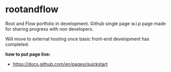 # rootandflow
Root and Flow portfolio in development. Github single page w.i.p page made for sharing progress with non developers.

Will move to external hosting once basic front-end development has completed.

**how to put page live:**
- https://docs.github.com/en/pages/quickstart



